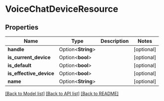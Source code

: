 # VoiceChatDeviceResource

## Properties

Name | Type | Description | Notes
------------ | ------------- | ------------- | -------------
**handle** | Option<**String**> |  | [optional]
**is_current_device** | Option<**bool**> |  | [optional]
**is_default** | Option<**bool**> |  | [optional]
**is_effective_device** | Option<**bool**> |  | [optional]
**name** | Option<**String**> |  | [optional]

[[Back to Model list]](../README.md#documentation-for-models) [[Back to API list]](../README.md#documentation-for-api-endpoints) [[Back to README]](../README.md)


